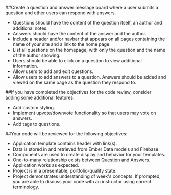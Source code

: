 ##Create a question and answer message board where a user submits a question and other users can respond with answers.
 * Questions should have the content of the question itself, an author and additional notes.
 * Answers should have the content of the answer and the author.
 * Include a header and/or navbar that appears on all pages containing the name of your site and a link to the home page.
 * List all questions on the homepage, with only the question and the name of the author showing.
 * Users should be able to click on a question to view additional information.
 * Allow users to add and edit questions.
 * Allow users to add answers to a question. Answers should be added and viewed on the same page as the question they respond to.

##If you have completed the objectives for the code review, consider adding some additional features:
 * Add custom styling.
 * Implement upvote/downvote functionality so that users may vote on answers.
 * Add tags to questions.

##Your code will be reviewed for the following objectives:
 * Application template contains header with link(s).
 * Data is stored in and retrieved from Ember Data models and Firebase.
 * Components are used to create display and behavior for your templates.
 * One-to-many relationship exists between Question and Answers.
 * Application works as expected.
 * Project is in a presentable, portfolio-quality state.
 * Project demonstrates understanding of week's concepts. If prompted, you are able to discuss your code with an instructor using correct terminology.
